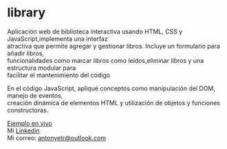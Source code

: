 # library
Aplicación web de biblioteca interactiva usando HTML, CSS y JavaScript,implementa una interfaz <br>
atractiva que permite agregar y gestionar libros. Incluye un formulario para añadir libros,<br>
funcionalidades como marcar libros como leídos,eliminar libros y una estructura modular para <br>
facilitar el mantenimiento del código

En el código JavaScript, apliqué conceptos como manipulación del DOM, manejo de eventos,<br>
creación dinámica de elementos HTML y utilización de objetos y funciones constructoras.

[Ejemplo en vivo](https://ntonytr.github.io/library/)<br>
Mi [Linkedin](https://www.linkedin.com/in/antonytr/)<br>
Mi correo: [antonyetr@outlook.com](mailto:antonyetr@outlook.com)

